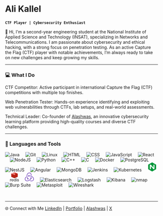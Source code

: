 # Ali Kallel

**`CTF Player | Cybersecurity Enthusiast`**

👋 Hi, I'm a second-year engineering student at the National Institute of Applied Science and Technology (INSAT), specializing in Networks and Telecommunications. I am passionate about cybersecurity and ethical hacking, with a strong focus on penetration testing. As an active Capture the Flag (CTF) player with notable achievements, I’m always ready to take on new challenges and keep growing my skills.

---

### 💻 What I Do
CTF Competitor: Active participant in international Capture the Flag (CTF) competitions with multiple top finishes.

Web Penetration Tester: Hands-on experience identifying and exploiting web vulnerabilities through CTFs, lab setups, and real-world assessments.

Technical Leader: Co-founder of [Alashwas](https://alashwas.online/), an innovative cybersecurity learning platform providing high-quality courses and diverse CTF challenges.

---

### 🧰 Languages and Tools
<p>
  <img alt="Java" width="30px" src="https://cdn.jsdelivr.net/gh/devicons/devicon/icons/java/java-original.svg" />
  &nbsp;&nbsp;&nbsp;
  <img alt="Git" width="30px" src="https://cdn.jsdelivr.net/gh/devicons/devicon/icons/git/git-original.svg" />
  &nbsp;&nbsp;&nbsp;
  <img alt="Linux" width="30px" src="https://cdn.jsdelivr.net/gh/devicons/devicon/icons/linux/linux-original.svg" />
  &nbsp;&nbsp;&nbsp;
  <img alt="HTML" width="30px" src="https://cdn.jsdelivr.net/gh/devicons/devicon/icons/html5/html5-plain.svg" />
  &nbsp;&nbsp;&nbsp;
  <img alt="CSS" width="30px" src="https://cdn.jsdelivr.net/gh/devicons/devicon/icons/css3/css3-plain.svg" />
  &nbsp;&nbsp;&nbsp;
  <img alt="JavaScript" width="30px" src="https://cdn.jsdelivr.net/gh/devicons/devicon/icons/javascript/javascript-plain.svg" />
  &nbsp;&nbsp;&nbsp;
  <img alt="React" width="30px" src="https://cdn.jsdelivr.net/gh/devicons/devicon/icons/react/react-original.svg" />
  &nbsp;&nbsp;&nbsp;
  <img alt="NodeJS" width="30px" src="https://cdn.jsdelivr.net/gh/devicons/devicon@latest/icons/nodejs/nodejs-original-wordmark.svg" />
  &nbsp;&nbsp;&nbsp;
  <img alt="Python" width="30px" src="https://cdn.jsdelivr.net/gh/devicons/devicon@latest/icons/python/python-original.svg" />
  &nbsp;&nbsp;&nbsp;
  <img alt="C++" width="30px" src="https://cdn.jsdelivr.net/gh/devicons/devicon@latest/icons/cplusplus/cplusplus-original.svg" />
  &nbsp;&nbsp;&nbsp;
  <img alt="C" width="30px" src="https://cdn.jsdelivr.net/gh/devicons/devicon/icons/c/c-original.svg" />
  &nbsp;&nbsp;&nbsp;
  <img alt="Docker" width="30px" src="https://cdn.jsdelivr.net/gh/devicons/devicon/icons/docker/docker-original.svg" />
  &nbsp;&nbsp;&nbsp;
  <img alt="PostgreSQL" width="30px" src="https://cdn.jsdelivr.net/gh/devicons/devicon@latest/icons/postgresql/postgresql-original.svg" />
  &nbsp;&nbsp;&nbsp;
  <img alt="NestJS" width="30px" src="https://cdn.jsdelivr.net/gh/devicons/devicon@latest/icons/nestjs/nestjs-original.svg" />
  &nbsp;&nbsp;&nbsp;
  <img alt="Angular" width="30px" src="https://cdn.jsdelivr.net/gh/devicons/devicon@latest/icons/angular/angular-original.svg" />
  &nbsp;&nbsp;&nbsp;
  <img alt="MongoDB" width="30px" src="https://cdn.jsdelivr.net/gh/devicons/devicon@latest/icons/mongodb/mongodb-original.svg" />
  &nbsp;&nbsp;&nbsp;
  <img alt="Jenkins" width="30px" src="https://www.vectorlogo.zone/logos/jenkins/jenkins-icon.svg" />
  &nbsp;&nbsp;&nbsp;
  <img alt="Kubernetes" width="30px" src="https://www.vectorlogo.zone/logos/kubernetes/kubernetes-icon.svg" />
  &nbsp;&nbsp;&nbsp;
  <img alt="Nginx" width="30px" src="https://raw.githubusercontent.com/devicons/devicon/master/icons/nginx/nginx-original.svg" />
  &nbsp;&nbsp;&nbsp;
  <img alt="Redis" width="30px" src="https://raw.githubusercontent.com/devicons/devicon/master/icons/redis/redis-original-wordmark.svg" />
  &nbsp;&nbsp;&nbsp;
  <img alt="Redux" width="30px" src="https://raw.githubusercontent.com/devicons/devicon/master/icons/redux/redux-original.svg" />
  &nbsp;&nbsp;&nbsp; 
 <img alt="Elasticsearch" width="30px" src="https://www.vectorlogo.zone/logos/elastic/elastic-icon.svg" /> &nbsp;&nbsp;&nbsp; <img alt="Logstash" width="30px" src="https://www.vectorlogo.zone/logos/elasticco_logstash/elasticco_logstash-icon.svg" /> &nbsp;&nbsp;&nbsp; <img alt="Kibana" width="30px" src="https://www.vectorlogo.zone/logos/elasticco_kibana/elasticco_kibana-icon.svg" /> &nbsp;&nbsp;&nbsp;
 <img alt="nmap" width="30px" src="https://img.icons8.com/?size=100&id=9b5wowKIlo9d&format=png&color=000000" />
  &nbsp;&nbsp;&nbsp;
  <img alt="Burp Suite" width="30px" src="https://img.icons8.com/?size=100&id=41078&format=png&color=FC8719" />
  &nbsp;&nbsp;&nbsp;
  <img alt="Metasploit" width="30px" src="https://img.icons8.com/?size=100&id=PW0ChfedZvTh&format=png&color=000000" />
  &nbsp;&nbsp;&nbsp;
  <img alt="Wireshark" width="30px" src="https://img.icons8.com/?size=100&id=vECpai5R423e&format=png&color=000000" />
</p>

<br />

---

🌐 Connect with Me
[LinkedIn](https://www.linkedin.com/in/kallel-ali) | [Portfolio](https://alikallel.github.io/) | [Alashwas](https://alashwas.online/) | [X](https://x.com/_alikallel)
